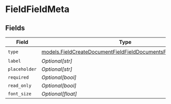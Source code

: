 # FieldFieldMeta


## Fields

| Field                                                                                                                                  | Type                                                                                                                                   | Required                                                                                                                               | Description                                                                                                                            |
| -------------------------------------------------------------------------------------------------------------------------------------- | -------------------------------------------------------------------------------------------------------------------------------------- | -------------------------------------------------------------------------------------------------------------------------------------- | -------------------------------------------------------------------------------------------------------------------------------------- |
| `type`                                                                                                                                 | [models.FieldCreateDocumentFieldFieldDocumentsFieldsRequestType](../models/fieldcreatedocumentfieldfielddocumentsfieldsrequesttype.md) | :heavy_check_mark:                                                                                                                     | N/A                                                                                                                                    |
| `label`                                                                                                                                | *Optional[str]*                                                                                                                        | :heavy_minus_sign:                                                                                                                     | N/A                                                                                                                                    |
| `placeholder`                                                                                                                          | *Optional[str]*                                                                                                                        | :heavy_minus_sign:                                                                                                                     | N/A                                                                                                                                    |
| `required`                                                                                                                             | *Optional[bool]*                                                                                                                       | :heavy_minus_sign:                                                                                                                     | N/A                                                                                                                                    |
| `read_only`                                                                                                                            | *Optional[bool]*                                                                                                                       | :heavy_minus_sign:                                                                                                                     | N/A                                                                                                                                    |
| `font_size`                                                                                                                            | *Optional[float]*                                                                                                                      | :heavy_minus_sign:                                                                                                                     | N/A                                                                                                                                    |